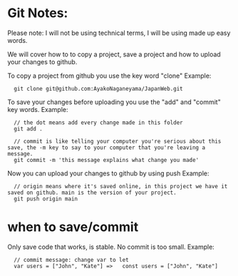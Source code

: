 # Git Notes:

Please note: I will not be using technical terms, I will be using made up easy words.

We will cover how to to copy a project, save a project and how to upload your changes to github.

To copy a project from github you use the key word "clone"
Example:

```
  git clone git@github.com:AyakoNaganeyama/JapanWeb.git
```

To save your changes before uploading you use the "add" and "commit" key words.
Example:

```
  // the dot means add every change made in this folder
  git add .

  // commit is like telling your computer you're serious about this save, the -m key to say to your computer that you're leaving a message.
  git commit -m 'this message explains what change you made'
```

Now you can upload your changes to github by using push
Example:

```
  // origin means where it's saved online, in this project we have it saved on github. main is the version of your project.
  git push origin main
```

# when to save/commit

Only save code that works, is stable.
No commit is too small.
Example:

```
  // commit message: change var to let
  var users = ["John", "Kate"] =>   const users = ["John", "Kate"]
```
